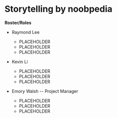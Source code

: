 # Storytelling by noobpedia

**Roster/Roles**
- Raymond Lee
	- PLACEHOLDER
	- PLACEHOLDER
  - PLACEHOLDER

- Kevin Li
	- PLACEHOLDER
	- PLACEHOLDER
  - PLACEHOLDER

- Emory Walsh -- Project Manager
	- PLACEHOLDER
	- PLACEHOLDER
  - PLACEHOLDER
